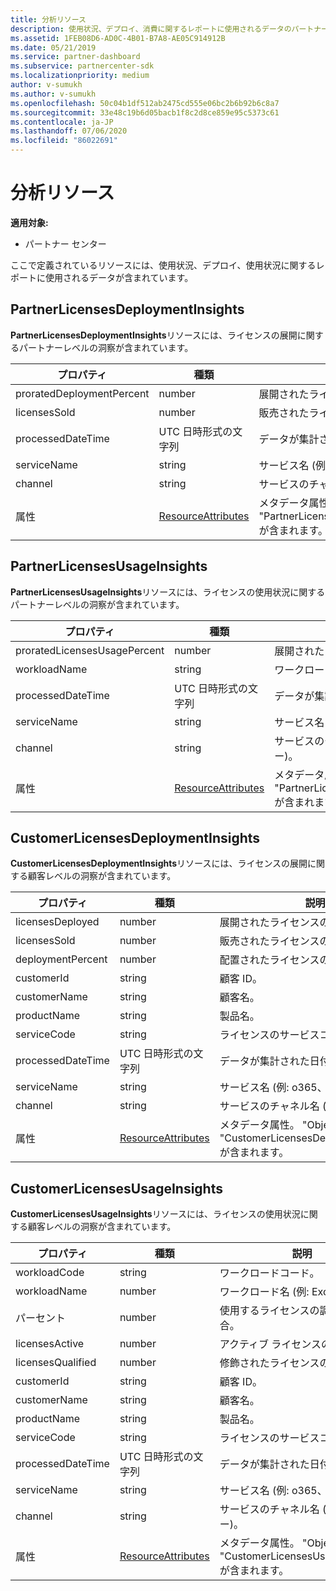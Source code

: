 ```yaml
---
title: 分析リソース
description: 使用状況、デプロイ、消費に関するレポートに使用されるデータのパートナーセンターリソース。
ms.assetid: 1FEB08D6-AD0C-4B01-B7A8-AE05C914912B
ms.date: 05/21/2019
ms.service: partner-dashboard
ms.subservice: partnercenter-sdk
ms.localizationpriority: medium
author: v-sumukh
ms.author: v-sumukh
ms.openlocfilehash: 50c04b1df512ab2475cd555e06bc2b6b92b6c8a7
ms.sourcegitcommit: 33e48c19b6d05bacb1f8c2d8ce859e95c5373c61
ms.contentlocale: ja-JP
ms.lasthandoff: 07/06/2020
ms.locfileid: "86022691"
---
```

# <a name="analytics-resources"></a>分析リソース

**適用対象:**

- パートナー センター

ここで定義されているリソースには、使用状況、デプロイ、使用状況に関するレポートに使用されるデータが含まれています。

## <a name="partnerlicensesdeploymentinsights"></a>PartnerLicensesDeploymentInsights

**PartnerLicensesDeploymentInsights**リソースには、ライセンスの展開に関するパートナーレベルの洞察が含まれています。

| プロパティ                  | 種類                                                           | 説明                                                                         |
|---------------------------|----------------------------------------------------------------|-------------------------------------------------------------------------------------|
| proratedDeploymentPercent | number                                                         | 展開されたライセンスの割合。                                                |
| licensesSold              | number                                                         | 販売されたライセンスの数。                                                        |
| processedDateTime         | UTC 日時形式の文字列                                 | データが集計された日付と時刻。                                     |
| serviceName               | string                                                         | サービス名 (例: o365、crm)。                                                  |
| channel                   | string                                                         | サービスのチャネル名 (例: リセラー)。                                    |
| 属性                | [ResourceAttributes](utility-resources.md#resourceattributes) | メタデータ属性。 "ObjectType": "PartnerLicensesDeploymentInsights" が含まれます。 |

## <a name="partnerlicensesusageinsights"></a>PartnerLicensesUsageInsights

**PartnerLicensesUsageInsights**リソースには、ライセンスの使用状況に関するパートナーレベルの洞察が含まれています。

| プロパティ                     | 種類                                                           | 説明                                                                    |
|------------------------------|----------------------------------------------------------------|--------------------------------------------------------------------------------|
| proratedLicensesUsagePercent | number                                                         | 展開されたライセンスの割合。                                           |
| workloadName                 | string                                                         | ワークロード名 (例: exchange)。                                             |
| processedDateTime            | UTC 日時形式の文字列                                 | データが集計された日付と時刻。                                |
| serviceName                  | string                                                         | サービス名 (例: o365、crm)。                                             |
| channel                      | string                                                         | サービスのチャネル名 (例: リセラー)。                               |
| 属性                   | [ResourceAttributes](utility-resources.md#resourceattributes) | メタデータ属性。 "ObjectType": "PartnerLicensesUsageInsights" が含まれます。 |

## <a name="customerlicensesdeploymentinsights"></a>CustomerLicensesDeploymentInsights

**CustomerLicensesDeploymentInsights**リソースには、ライセンスの展開に関する顧客レベルの洞察が含まれています。

| プロパティ          | 種類                                                           | 説明                                                                          |
|-------------------|----------------------------------------------------------------|--------------------------------------------------------------------------------------|
| licensesDeployed  | number                                                         | 展開されたライセンスの数。                                                     |
| licensesSold      | number                                                         | 販売されたライセンスの数。                                                         |
| deploymentPercent | number                                                         | 配置されたライセンスの調整された割合。                                        |
| customerId        | string                                                         | 顧客 ID。                                                             |
| customerName      | string                                                         | 顧客名。                                                                   |
| productName       | string                                                         | 製品名。                                                                    |
| serviceCode       | string                                                         | ライセンスのサービスコード。                                                     |
| processedDateTime | UTC 日時形式の文字列                                 | データが集計された日付と時刻。                                      |
| serviceName       | string                                                         | サービス名 (例: o365、crm)。                                                   |
| channel           | string                                                         | サービスのチャネル名 (例: リセラー)。                                     |
| 属性        | [ResourceAttributes](utility-resources.md#resourceattributes) | メタデータ属性。 "ObjectType": "CustomerLicensesDeploymentInsights" が含まれます。 |

## <a name="customerlicensesusageinsights"></a>CustomerLicensesUsageInsights

**CustomerLicensesUsageInsights**リソースには、ライセンスの使用状況に関する顧客レベルの洞察が含まれています。

| プロパティ          | 種類                                                           | 説明                                                                     |
|-------------------|----------------------------------------------------------------|---------------------------------------------------------------------------------|
| workloadCode      | string                                                         | ワークロードコード。                                                              |
| workloadName      | number                                                         | ワークロード名 (例: Exchange)。                                              |
| パーセント      | number                                                         | 使用するライセンスの調整された割合。                                       |
| licensesActive    | number                                                         | アクティブ ライセンスの数です。                                                  |
| licensesQualified | number                                                         | 修飾されたライセンスの数。                                               |
| customerId        | string                                                         | 顧客 ID。                                                        |
| customerName      | string                                                         | 顧客名。                                                              |
| productName       | string                                                         | 製品名。                                                               |
| serviceCode       | string                                                         | ライセンスのサービスコード。                                                |
| processedDateTime | UTC 日時形式の文字列                                 | データが集計された日付と時刻。                                 |
| serviceName       | string                                                         | サービス名 (例: o365、crm)。                                              |
| channel           | string                                                         | サービスのチャネル名 (例: リセラー)。                                |
| 属性        | [ResourceAttributes](utility-resources.md#resourceattributes) | メタデータ属性。 "ObjectType": "CustomerLicensesUsageInsights" が含まれます。 |